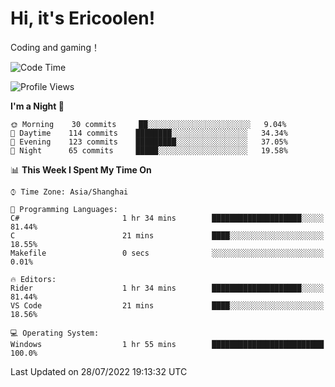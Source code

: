 # Hi, it's Ericoolen!
Coding and gaming！

<!--START_SECTION:waka-->
![Code Time](http://img.shields.io/badge/Code%20Time-341%20hrs%2014%20mins-blue)

![Profile Views](http://img.shields.io/badge/Profile%20Views-3-blue)

**I'm a Night 🦉** 

```text
🌞 Morning    30 commits     ██░░░░░░░░░░░░░░░░░░░░░░░   9.04% 
🌆 Daytime    114 commits    ████████░░░░░░░░░░░░░░░░░   34.34% 
🌃 Evening    123 commits    █████████░░░░░░░░░░░░░░░░   37.05% 
🌙 Night      65 commits     █████░░░░░░░░░░░░░░░░░░░░   19.58%

```


📊 **This Week I Spent My Time On** 

```text
⌚︎ Time Zone: Asia/Shanghai

💬 Programming Languages: 
C#                       1 hr 34 mins        ████████████████████░░░░░   81.44% 
C                        21 mins             ████░░░░░░░░░░░░░░░░░░░░░   18.55% 
Makefile                 0 secs              ░░░░░░░░░░░░░░░░░░░░░░░░░   0.01%

🔥 Editors: 
Rider                    1 hr 34 mins        ████████████████████░░░░░   81.44% 
VS Code                  21 mins             ████░░░░░░░░░░░░░░░░░░░░░   18.56%

💻 Operating System: 
Windows                  1 hr 55 mins        █████████████████████████   100.0%

```


 Last Updated on 28/07/2022 19:13:32 UTC
<!--END_SECTION:waka-->

